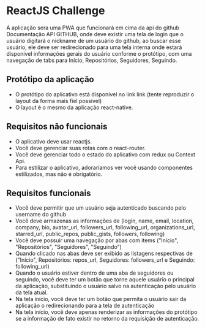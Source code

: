 # ReactJS Challenge
A aplicação sera uma PWA que funcionará em cima da api do github Documentação API GITHUB, onde deve existir uma tela de login que o usuário digitará o nickname de um usuário do github, ao buscar esse usuário, ele deve ser redirecionado para uma tela interna onde estará disponível informações gerais do usuário conforme o protótipo, com uma navegação de tabs para Início, Repositórios, Seguidores, Seguindo.

## Protótipo da aplicação
- O protótipo do aplicativo está disponível no link link (tente reproduzir o layout da forma mais fiel possível)
- O layout é o mesmo da aplicação react-native.

## Requisitos não funcionais
- O aplicativo deve usar reactjs.
- Você deve gerenciar suas rotas com o react-router.
- Você deve gerenciar todo o estado do aplicativo com redux ou Context Api.
- Para estilizar o aplicativo, adoraríamos ver você usando componentes estilizados, mas não é obrigatório.

## Requisitos funcionais
- Você deve permitir que um usuário seja autenticado buscando pelo username do github
- Você deve armazenas as informações de (login, name, email, location, company, bio, avatar_url, followers_url, following_url, organizations_url, starred_url, public_repos, public_gists, followers, following)
- Você deve possuir uma navegação por abas com items ("Início", "Repositórios", "Seguidores", "Seguindo")
- Quando clicado nas abas deve ser exibido as listagens respectivas de ("Início", Repositórios: repos_url, Seguidores: followers_url e Seguindo: following_url)
- Quando o usuário estiver dentro de uma aba de seguidores ou seguindo, você deve ter um botão que torne aquele usuário o principal da aplicação, substituindo o usuário salvo na autenticação pelo usuário da tela atual.
- Na tela início, você deve ter um botão que permita o usuário sair da aplicação o redirecionando para a tela de autenticação
- Na tela início, você deve apenas renderizar as informações do protótipo se a informação de fato existir no retorno da requisição de autenticação.
